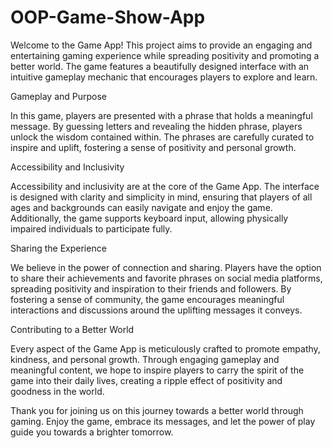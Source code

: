 # OOP-Game-Show-App
Welcome to the Game App! This project aims to provide an engaging and entertaining gaming experience while spreading positivity and promoting a better world. The game features a beautifully designed interface with an intuitive gameplay mechanic that encourages players to explore and learn.

Gameplay and Purpose

In this game, players are presented with a phrase that holds a meaningful message. By guessing letters and revealing the hidden phrase, players unlock the wisdom contained within. The phrases are carefully curated to inspire and uplift, fostering a sense of positivity and personal growth.

Accessibility and Inclusivity

Accessibility and inclusivity are at the core of the Game App. The interface is designed with clarity and simplicity in mind, ensuring that players of all ages and backgrounds can easily navigate and enjoy the game. Additionally, the game supports keyboard input, allowing physically impaired individuals to participate fully.

Sharing the Experience

We believe in the power of connection and sharing. Players have the option to share their achievements and favorite phrases on social media platforms, spreading positivity and inspiration to their friends and followers. By fostering a sense of community, the game encourages meaningful interactions and discussions around the uplifting messages it conveys.

Contributing to a Better World

Every aspect of the Game App is meticulously crafted to promote empathy, kindness, and personal growth. Through engaging gameplay and meaningful content, we hope to inspire players to carry the spirit of the game into their daily lives, creating a ripple effect of positivity and goodness in the world.

Thank you for joining us on this journey towards a better world through gaming. Enjoy the game, embrace its messages, and let the power of play guide you towards a brighter tomorrow.